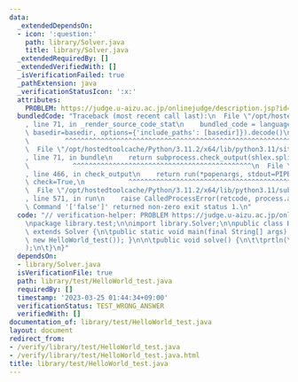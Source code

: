 ```yaml
---
data:
  _extendedDependsOn:
  - icon: ':question:'
    path: library/Solver.java
    title: library/Solver.java
  _extendedRequiredBy: []
  _extendedVerifiedWith: []
  _isVerificationFailed: true
  _pathExtension: java
  _verificationStatusIcon: ':x:'
  attributes:
    PROBLEM: https://judge.u-aizu.ac.jp/onlinejudge/description.jsp?id=ITP1_1_A
  bundledCode: "Traceback (most recent call last):\n  File \"/opt/hostedtoolcache/Python/3.11.2/x64/lib/python3.11/site-packages/onlinejudge_verify/documentation/build.py\"\
    , line 71, in _render_source_code_stat\n    bundled_code = language.bundle(stat.path,\
    \ basedir=basedir, options={'include_paths': [basedir]}).decode()\n          \
    \         ^^^^^^^^^^^^^^^^^^^^^^^^^^^^^^^^^^^^^^^^^^^^^^^^^^^^^^^^^^^^^^^^^^^^^^^^^^^^^^^^^\n\
    \  File \"/opt/hostedtoolcache/Python/3.11.2/x64/lib/python3.11/site-packages/onlinejudge_verify/languages/user_defined.py\"\
    , line 71, in bundle\n    return subprocess.check_output(shlex.split(command))\n\
    \           ^^^^^^^^^^^^^^^^^^^^^^^^^^^^^^^^^^^^^^^^^^^^^\n  File \"/opt/hostedtoolcache/Python/3.11.2/x64/lib/python3.11/subprocess.py\"\
    , line 466, in check_output\n    return run(*popenargs, stdout=PIPE, timeout=timeout,\
    \ check=True,\n           ^^^^^^^^^^^^^^^^^^^^^^^^^^^^^^^^^^^^^^^^^^^^^^^^^^^^^^^^^\n\
    \  File \"/opt/hostedtoolcache/Python/3.11.2/x64/lib/python3.11/subprocess.py\"\
    , line 571, in run\n    raise CalledProcessError(retcode, process.args,\nsubprocess.CalledProcessError:\
    \ Command '['false']' returned non-zero exit status 1.\n"
  code: "// verification-helper: PROBLEM https://judge.u-aizu.ac.jp/onlinejudge/description.jsp?id=ITP1_1_A\n\
    \npackage library.test;\n\nimport library.Solver;\n\npublic class HelloWorld_test\
    \ extends Solver {\n\tpublic static void main(final String[] args) { main(args,\
    \ new HelloWorld_test()); }\n\n\tpublic void solve() {\n\t\tprtln(\"Hello World\"\
    );\n\t}\n}"
  dependsOn:
  - library/Solver.java
  isVerificationFile: true
  path: library/test/HelloWorld_test.java
  requiredBy: []
  timestamp: '2023-03-25 01:44:34+09:00'
  verificationStatus: TEST_WRONG_ANSWER
  verifiedWith: []
documentation_of: library/test/HelloWorld_test.java
layout: document
redirect_from:
- /verify/library/test/HelloWorld_test.java
- /verify/library/test/HelloWorld_test.java.html
title: library/test/HelloWorld_test.java
---
```

